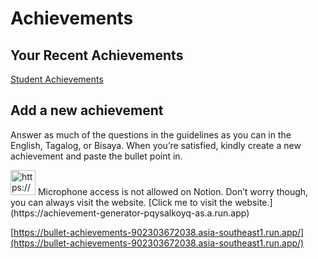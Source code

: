 # Achievements

## Your Recent Achievements

[Student Achievements](Achievements%20f12389a7a79e434fbb1f2b539b2b6165/Student%20Achievements%20bc3a75d1f42f4eb9ad607cbb03344b30.csv)

## Add a new achievement

Answer as much of the questions in the guidelines as you can in the English, Tagalog, or Bisaya. When you’re satisfied, kindly create a new achievement and paste the bullet point in. 

<aside>
<img src="https://www.notion.so/icons/report_blue.svg" alt="https://www.notion.so/icons/report_blue.svg" width="40px" /> Microphone access is not allowed on Notion. Don’t worry though, you can always visit the website. [Click me to visit the website.](https://achievement-generator-pqysalkoyq-as.a.run.app)

</aside>

[https://bullet-achievements-902303672038.asia-southeast1.run.app/](https://bullet-achievements-902303672038.asia-southeast1.run.app/)
